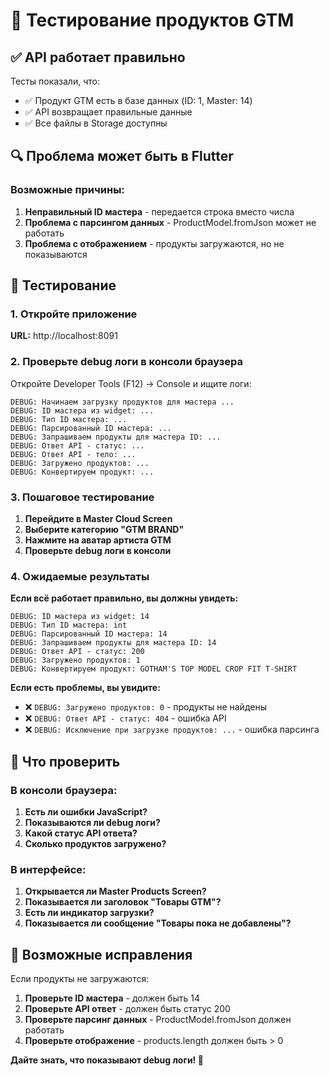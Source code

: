 # 🧪 Тестирование продуктов GTM

## ✅ API работает правильно

Тесты показали, что:
- ✅ Продукт GTM есть в базе данных (ID: 1, Master: 14)
- ✅ API возвращает правильные данные
- ✅ Все файлы в Storage доступны

## 🔍 Проблема может быть в Flutter

### Возможные причины:

1. **Неправильный ID мастера** - передается строка вместо числа
2. **Проблема с парсингом данных** - ProductModel.fromJson может не работать
3. **Проблема с отображением** - продукты загружаются, но не показываются

## 📱 Тестирование

### 1. Откройте приложение
**URL:** http://localhost:8091

### 2. Проверьте debug логи в консоли браузера

Откройте Developer Tools (F12) → Console и ищите логи:
```
DEBUG: Начинаем загрузку продуктов для мастера ...
DEBUG: ID мастера из widget: ...
DEBUG: Тип ID мастера: ...
DEBUG: Парсированный ID мастера: ...
DEBUG: Запрашиваем продукты для мастера ID: ...
DEBUG: Ответ API - статус: ...
DEBUG: Ответ API - тело: ...
DEBUG: Загружено продуктов: ...
DEBUG: Конвертируем продукт: ...
```

### 3. Пошаговое тестирование

1. **Перейдите в Master Cloud Screen**
2. **Выберите категорию "GTM BRAND"**
3. **Нажмите на аватар артиста GTM**
4. **Проверьте debug логи в консоли**

### 4. Ожидаемые результаты

**Если всё работает правильно, вы должны увидеть:**
```
DEBUG: ID мастера из widget: 14
DEBUG: Тип ID мастера: int
DEBUG: Парсированный ID мастера: 14
DEBUG: Запрашиваем продукты для мастера ID: 14
DEBUG: Ответ API - статус: 200
DEBUG: Загружено продуктов: 1
DEBUG: Конвертируем продукт: GOTHAM'S TOP MODEL CROP FIT T-SHIRT
```

**Если есть проблемы, вы увидите:**
- ❌ `DEBUG: Загружено продуктов: 0` - продукты не найдены
- ❌ `DEBUG: Ответ API - статус: 404` - ошибка API
- ❌ `DEBUG: Исключение при загрузке продуктов: ...` - ошибка парсинга

## 🎯 Что проверить

### В консоли браузера:
1. **Есть ли ошибки JavaScript?**
2. **Показываются ли debug логи?**
3. **Какой статус API ответа?**
4. **Сколько продуктов загружено?**

### В интерфейсе:
1. **Открывается ли Master Products Screen?**
2. **Показывается ли заголовок "Товары GTM"?**
3. **Есть ли индикатор загрузки?**
4. **Показывается ли сообщение "Товары пока не добавлены"?**

## 🔧 Возможные исправления

Если продукты не загружаются:

1. **Проверьте ID мастера** - должен быть 14
2. **Проверьте API ответ** - должен быть статус 200
3. **Проверьте парсинг данных** - ProductModel.fromJson должен работать
4. **Проверьте отображение** - products.length должен быть > 0

**Дайте знать, что показывают debug логи! 🚀** 